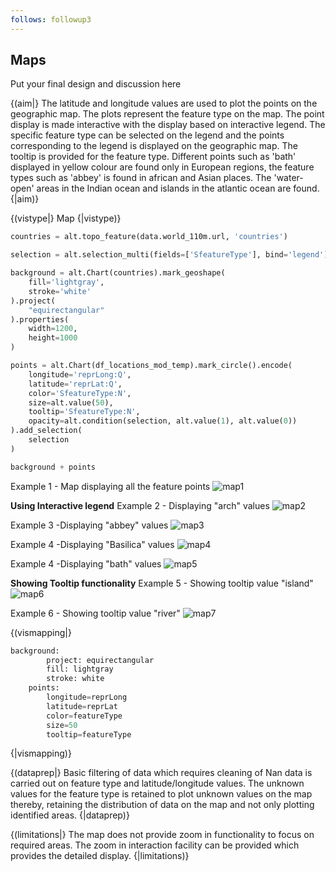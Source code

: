 ```yaml
---
follows: followup3
---
```

## Maps

Put your final design and discussion here

{(aim|}
The latitude and longitude values are used to plot the points on the geographic map. The plots represent the feature type on the map.
The point display is made interactive with the display based on interactive legend.
The specific feature type can be selected on the legend and the points corresponding to the legend is displayed on the geographic map.
The tooltip is provided for the feature type. Different points such as 'bath' displayed in yellow colour are found only in European regions, the feature types such as 'abbey' is found in african and Asian places.
The 'water-open' areas in the Indian ocean and islands in the atlantic ocean are found.
{|aim)}

{(vistype|}
Map
{|vistype)}

```python
countries = alt.topo_feature(data.world_110m.url, 'countries')

selection = alt.selection_multi(fields=['SfeatureType'], bind='legend')

background = alt.Chart(countries).mark_geoshape(
    fill='lightgray',
    stroke='white'
).project(
    "equirectangular"
).properties(
    width=1200,
    height=1000
)

points = alt.Chart(df_locations_mod_temp).mark_circle().encode(
    longitude='reprLong:Q',
    latitude='reprLat:Q',
    color='SfeatureType:N',
    size=alt.value(50),
    tooltip='SfeatureType:N',
    opacity=alt.condition(selection, alt.value(1), alt.value(0))
).add_selection(
    selection
)

background + points
```
Example 1 - Map displaying all the feature points
![map1](map1.png)

**Using Interactive legend**
Example 2 - Displaying "arch" values 
![map2](map2.png)

Example 3 -Displaying "abbey" values
![map3](map3.png)

Example 4 -Displaying "Basilica" values
![map4](map4.png)

Example 4 -Displaying "bath" values
![map5](map5.png)

**Showing Tooltip functionality**
Example 5 - Showing tooltip value "island"
![map6](map6.png)

Example 6 - Showing tooltip value "river"
![map7](map7.png)

{(vismapping|}
```python
background:
        project: equirectangular
        fill: lightgray
        stroke: white
    points:
        longitude=reprLong
        latitude=reprLat
        color=featureType
        size=50
        tooltip=featureType
```
{|vismapping)}

{(dataprep|}
Basic filtering of data which requires cleaning of Nan data is carried out on feature type and latitude/longitude values.
The unknown values for the feature type is retained to plot unknown values on the map thereby, retaining the distribution of data on the map and not only plotting identified areas.
{|dataprep)}

{(limitations|}
The map does not provide zoom in functionality to focus on required areas. The zoom in interaction facility can be provided which provides the detailed display.
{|limitations)}
